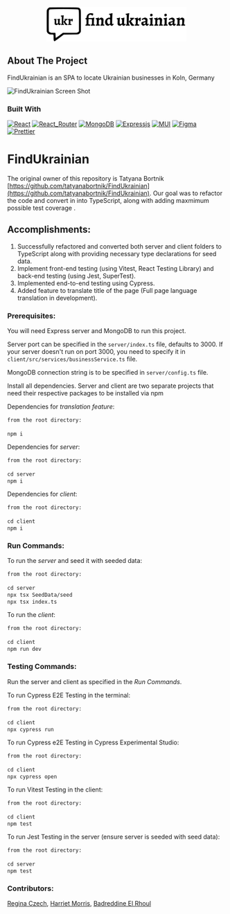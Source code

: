 <!-- PROJECT LOGO -->
<br />
<div align="center">
  <a href="https://github.com/tatyanabortnik/FindUkrainian">
    <img src="client/public/logo.png" alt="Logo" height="80">
  </a>
</div>

## About The Project

FindUkrainian is an SPA to locate Ukrainian businesses in Koln, Germany

![FindUkrainian Screen Shot][product-gif]

### Built With

[![React][React]][React_URL]
[![React_Router][React_Router]][React_Router_URL]
[![MongoDB][MongoDB]][MongoDB_URL]
[![Expressjs][Expressjs]][Expressjs_URL]
[![MUI][MUI]][MUI_URL]
[![Figma][Figma]][Figma_URL]
[![Prettier][Prettier]](https://prettier.io/)

# FindUkrainian

The original owner of this repository is Tatyana Bortnik [https://github.com/tatyanabortnik/FindUkrainian](https://github.com/tatyanabortnik/FindUkrainian).
Our goal was to refactor the code and convert in into TypeScript, along with adding maxmimum possible test coverage .

## Accomplishments:

1. Successfully refactored and converted both server and client folders to TypeScript along with providing necessary type declarations for seed data.
2. Implement front-end testing (using Vitest, React Testing Library) and back-end testing (using Jest, SuperTest).
3. Implemented end-to-end testing using Cypress.
4. Added feature to translate title of the page (Full page language translation in development).

### Prerequisites:

You will need Express server and MongoDB to run this project.

Server port can be specified in the `server/index.ts` file, defaults to 3000. If your server doesn't run on port 3000, you need to specify it in `client/src/services/businessService.ts` file.

MongoDB connection string is to be specified in `server/config.ts` file.

Install all dependencies. Server and client are two separate projects that need their respective packages to be installed via npm

Dependencies for _translation feature_:

```
from the root directory:

npm i
```
Dependencies for _server_:

```
from the root directory:

cd server
npm i
```

Dependencies for _client_:

```
from the root directory:

cd client
npm i
```

### Run Commands:

To run the _server_ and seed it with seeded data:

```
from the root directory:

cd server
npx tsx SeedData/seed
npx tsx index.ts
```

To run the _client_:

```
from the root directory:

cd client
npm run dev
```

### Testing Commands:
Run the server and client as specified in the *Run Commands*.

To run Cypress E2E Testing in the terminal:
```
from the root directory:

cd client
npx cypress run
```

To run Cypress e2E Testing in Cypress Experimental Studio:
```
from the root directory:

cd client
npx cypress open
```

To run Vitest Testing in the client:
```
from the root directory:

cd client
npm test
```

To run Jest Testing in the server (ensure server is seeded with seed data):
```
from the root directory:

cd server
npm test
```


### Contributors:
[Regina Czech](https://github.com/reginaczech), [Harriet Morris](https://github.com/harrietmorris), [Badreddine El Rhoul](https://github.com/Badrhoul)


<!-- MARKDOWN LINKS & IMAGES -->
<!-- https://www.markdownguide.org/basic-syntax/#reference-style-links -->

[product-gif]: client/public/FindUkranian.gif
[Prettier]: https://img.shields.io/badge/prettier-1A2C34?style=for-the-badge&logo=prettier&logoColor=F7BA3E
[MongoDB]: https://img.shields.io/badge/MongoDB-%234ea94b.svg?style=for-the-badge&logo=mongodb&logoColor=white
[MongoDB_URL]: https://www.mongodb.com/docs/
[React]: https://img.shields.io/badge/react-%2320232a.svg?style=for-the-badge&logo=react&logoColor=%2361DAFB
[React_URL]: https://react.dev/
[React_Router]: https://img.shields.io/badge/React_Router-CA4245?style=for-the-badge&logo=react-router&logoColor=white
[React_Router_URL]: https://www.npmjs.com/package/react-router-dom
[Expressjs]: https://img.shields.io/badge/express.js-%23404d59.svg?style=for-the-badge&logo=express&logoColor=%2361DAFB
[Expressjs_URL]: https://expressjs.com/
[MUI]: https://img.shields.io/badge/MUI-%230081CB.svg?style=for-the-badge&logo=mui&logoColor=white
[MUI_URL]: https://mui.com/
[Figma]: https://img.shields.io/badge/figma-%23F24E1E.svg?style=for-the-badge&logo=figma&logoColor=white
[Figma_URL]: https://www.figma.com/
